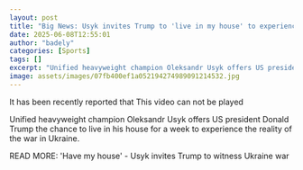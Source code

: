 ```yaml
---
layout: post
title: "Big News: Usyk invites Trump to 'live in my house' to experience Ukraine war"
date: 2025-06-08T12:55:01
author: "badely"
categories: [Sports]
tags: []
excerpt: "Unified heavyweight champion Oleksandr Usyk offers US president Donald Trump the chance to live in his house for a week to experience the reality of t"
image: assets/images/07fb400ef1a052194274989091214532.jpg
---
```


It has been recently reported that This video can not be played

Unified heavyweight champion Oleksandr Usyk offers US president Donald Trump the chance to live in his house for a week to experience the reality of the war in Ukraine.

READ MORE: 'Have my house' - Usyk invites Trump to witness Ukraine war

